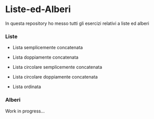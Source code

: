 # Liste-ed-Alberi

In questa repository ho messo tutti gli esercizi relativi a liste ed alberi


### Liste

- Lista semplicemente concatenata
- Lista doppiamente concatenata

- Lista circolare semplicemente concatenata
- Lista circolare doppiamente concatenata

- Lista ordinata

### Alberi

Work in progress...
